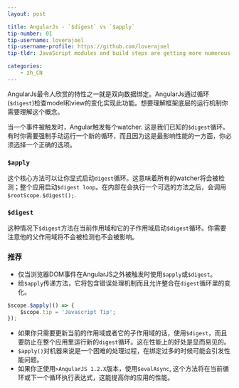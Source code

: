 ```yaml
---
layout: post

title: AngularJs - `$digest` vs `$apply`
tip-number: 01
tip-username: loverajoel 
tip-username-profile: https://github.com/loverajoel
tip-tldr: JavaScript modules and build steps are getting more numerous and complicated, but what about boilerplate in new frameworks?

categories:
    - zh_CN
---
```


AngularJs最令人欣赏的特性之一就是双向数据绑定。AngularJs通过循环(`$digest`)检查model和view的变化实现此功能。想要理解框架底层的运行机制你需要理解这个概念。

当一个事件被触发时，Angular触发每个watcher. 这是我们已知的`$digest`循环。有时你需要强制手动运行一个新的循环，而且因为这是最影响性能的一方面，你必须选择一个正确的选项。

### `$apply`
这个核心方法可以让你显式启动`digest`循环。这意味着所有的watcher将会被检测；整个应用启动`$digest loop`。在内部在会执行一个可选的方法之后，会调用`$rootScope.$digest();`.

### `$digest`
这种情况下`$digest`方法在当前作用域和它的子作用域启动`$digest`循环。你需要注意他的父作用域将不会被检测也不会被影响。

### 推荐
- 仅当浏览器DOM事件在AngularJS之外被触发时使用`$apply`或`$digest`。
- 给`$apply`传递方法，它将包含错误处理机制而且允许整合在`digest`循环里的变化。

```javascript
$scope.$apply(() => {
	$scope.tip = 'Javascript Tip';
});
```

- 如果你只需要更新当前的作用域或者它的子作用域的话，使用`$digest`，而且要防止在整个应用里运行新的`digest`循环。这在性能上的好处是显而易见的。
- `$apply()`对机器来说是一个困难的处理过程，在绑定过多的时候可能会引发性能问题。
- 如果你正使用`>AngularJS 1.2.X`版本，使用`$evalAsync`, 这个方法将在当前循环或下一个循环执行表达式，这能提高你的应用的性能。
